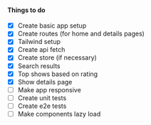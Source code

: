 #### Things to do

- [x] Create basic app setup
- [x] Create routes (for home and details pages)
- [x] Tailwind setup
- [x] Create api fetch
- [x] Create store (if necessary)
- [x] Search results
- [x] Top shows based on rating
- [x] Show details page
- [ ] Make app responsive
- [ ] Create unit tests
- [ ] Create e2e tests
- [ ] Make components lazy load
